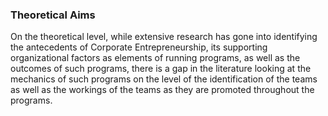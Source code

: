 ### Theoretical Aims

On the theoretical level, while extensive research has gone into identifying the antecedents of Corporate Entrepreneurship, its supporting organizational factors as elements of running programs, as well as the outcomes of such programs, there is a gap in the literature looking at the mechanics of such programs on the level of the identification of the teams as well as the workings of the teams as they are promoted throughout the programs.


